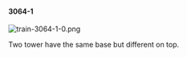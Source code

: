 #### 3064-1
![train-3064-1-0.png](https://github.com/lil-lab/nlvr/raw/master/nlvr/train/images/56/train-3064-1-0.png "train-3064-1-0.png")

Two tower have the same base but different on top.